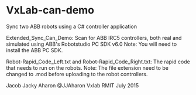 # VxLab-can-demo
Sync two ABB robots using a C# controller application

Extended_Sync_Can_Demo:
Scan for ABB IRC5 controllers, both real and simulated using ABB's Robotstudio PC SDK v6.0
Note: You will need to install the ABB PC SDK.

Robot-Rapid_Code_Left.txt and Robot-Rapid_Code_Right.txt:
The rapid code that needs to run on the robots.
Note: The file extension need to be changed to .mod before uploading to the robot controllers.

Jacob Jacky Aharon 
@JJAharon 
Vxlab RMIT
July 2015
